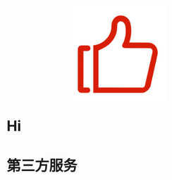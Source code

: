 <div align=center><img src="./img/admire.png" width=220/></div>

</br>

<font size=6 style="font-weight:bold;">Hi</font>

</br>

<font size=6 style="font-weight:bold;">第三方服务</font>


